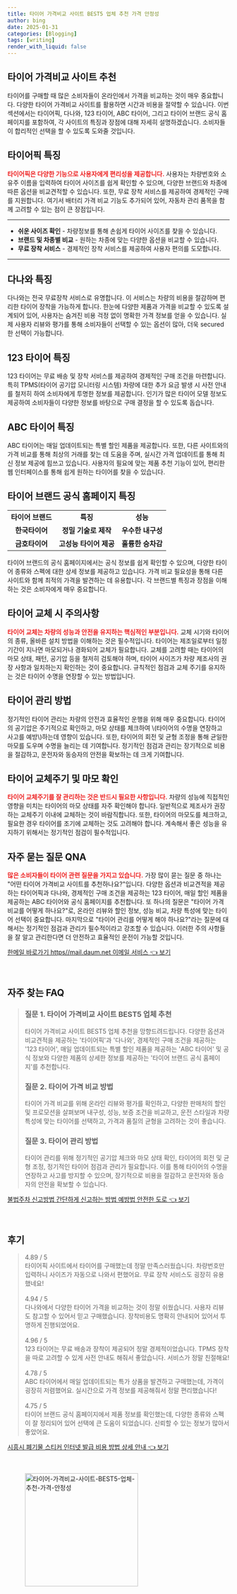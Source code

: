 ```yaml
---
title: 타이어 가격비교 사이트 BEST5 업체 추천 가격 안정성
author: bing
date: 2025-01-31
categories: [Blogging]
tags: [writing]
render_with_liquid: false
---
```



<h2 id='타이어_가격비교_사이트_추천'>타이어 가격비교 사이트 추천</h2>

<p>타이어를 구매할 때 많은 소비자들이 온라인에서 가격을 비교하는 것이 매우 중요합니다. 다양한 타이어 가격비교 사이트를 활용하면 시간과 비용을 절약할 수 있습니다. 이번 섹션에서는 타이어픽, 다나와, 123 타이어, ABC 타이어, 그리고 타이어 브랜드 공식 홈페이지를 포함하여, 각 사이트의 특징과 장점에 대해 자세히 설명하겠습니다. 소비자들이 합리적인 선택을 할 수 있도록 도와줄 것입니다.</p>

<h2 id='타이어픽_특징'>타이어픽 특징</h2>

<p><b><span style="color: #ee2323;">타이어픽은 다양한 기능으로 사용자에게 편리성을 제공합니다.</span></b> 사용자는 차량번호와 소유주 이름을 입력하여 타이어 사이즈를 쉽게 확인할 수 있으며, 다양한 브랜드와 차종에 따른 옵션을 비교견적할 수 있습니다. 또한, 무료 장착 서비스를 제공하여 경제적인 구매를 지원합니다. 여기서 배터리 가격 비교 기능도 추가되어 있어, 자동차 관리 품목을 함께 고려할 수 있는 점이 큰 장점입니다.</p>

<hr />

<ul>
    <li><b>쉬운 사이즈 확인</b> - 차량정보를 통해 손쉽게 타이어 사이즈를 찾을 수 있습니다.</li>
    <li><b>브랜드 및 차종별 비교</b> - 원하는 차종에 맞는 다양한 옵션을 비교할 수 있습니다.</li>
    <li><b>무료 장착 서비스</b> - 경제적인 장착 서비스를 제공하여 사용자 편의를 도모합니다.</li>
</ul>

<hr />

<h2 id='다나와_특징'>다나와 특징</h2>

<p>다나와는 전국 무료장착 서비스로 유명합니다. 이 서비스는 차량의 비용을 절감하며 편리한 타이어 장착을 가능하게 합니다. 한눈에 다양한 제품과 가격을 비교할 수 있도록 설계되어 있어, 사용자는 숨겨진 비용 걱정 없이 명확한 가격 정보를 얻을 수 있습니다. 실제 사용자 리뷰와 평가를 통해 소비자들이 선택할 수 있는 옵션이 많아, 더욱 secured한 선택이 가능합니다.</p>

<h2 id='123_타이어_특징'>123 타이어 특징</h2>

<p>123 타이어는 무료 배송 및 장착 서비스를 제공하여 경제적인 구매 조건을 마련합니다. 특히 TPMS(타이어 공기압 모니터링 시스템) 차량에 대한 추가 요금 발생 시 사전 안내를 철저히 하여 소비자에게 투명한 정보를 제공합니다. 인기가 많은 타이어 모델 정보도 제공하여 소비자들이 다양한 정보를 바탕으로 구매 결정을 할 수 있도록 돕습니다.</p>

<h2 id='ABC_타이어_특징'>ABC 타이어 특징</h2>

<p>ABC 타이어는 매일 업데이트되는 특별 할인 제품을 제공합니다. 또한, 다른 사이트와의 가격 비교를 통해 최상의 거래를 찾는 데 도움을 주며, 실시간 가격 업데이트를 통해 최신 정보 제공에 힘쓰고 있습니다. 사용자의 필요에 맞는 제품 추천 기능이 있어, 편리한 웹 인터페이스를 통해 쉽게 원하는 타이어를 찾을 수 있습니다.</p>

<h2 id='타이어_브랜드_공식_홈페이지_특징'>타이어 브랜드 공식 홈페이지 특징</h2>

<table>
    <tr>
        <td style="text-align: center; height: 17px;"><b>타이어 브랜드</b></td>
        <td style="text-align: center; height: 17px;"><b>특징</b></td>
        <td style="text-align: center; height: 17px;"><b>성능</b></td>
    </tr>
    <tr>
        <td style="text-align: center; height: 17px;"><b>한국타이어</b></td>
        <td style="text-align: center; height: 17px;"><b>정밀 기술로 제작</b></td>
        <td style="text-align: center; height: 17px;"><b>우수한 내구성</b></td>
    </tr>
    <tr>
        <td style="text-align: center; height: 17px;"><b>금호타이어</b></td>
        <td style="text-align: center; height: 17px;"><b>고성능 타이어 제공</b></td>
        <td style="text-align: center; height: 17px;"><b>훌륭한 승차감</b></td>
    </tr>
</table>

<p>타이어 브랜드의 공식 홈페이지에서는 공식 정보를 쉽게 확인할 수 있으며, 다양한 타이어 종류와 스펙에 대한 상세 정보를 제공하고 있습니다. 가격 비교 필요성을 통해 다른 사이트와 함께 최적의 가격을 발견하는 데 유용합니다. 각 브랜드별 특징과 장점을 이해하는 것은 소비자에게 매우 중요합니다.</p>

<h2 id='타이어_교체_시_주의사항'>타이어 교체 시 주의사항</h2>

<p><b><span style="color: #ee2323;">타이어 교체는 차량의 성능과 안전을 유지하는 핵심적인 부분입니다.</span></b> 교체 시기와 타이어의 종류, 올바른 설치 방법을 이해하는 것은 필수적입니다. 타이어는 제조일로부터 일정 기간이 지나면 마모되거나 경화되어 교체가 필요합니다. 교체를 고려할 때는 타이어의 마모 상태, 패턴, 공기압 등을 철저히 검토해야 하며, 타이어 사이즈가 차량 제조사의 권장 사항과 일치하는지 확인하는 것이 중요합니다. 규칙적인 점검과 교체 주기를 유지하는 것은 타이어 수명을 연장할 수 있는 방법입니다.</p>

<h2 id='타이어_관리_방법'>타이어 관리 방법</h2>

<p>정기적인 타이어 관리는 차량의 안전과 효율적인 운행을 위해 매우 중요합니다. 타이어의 공기압은 주기적으로 확인하고, 마모 상태를 체크하여 \(타이어의 수명을 연장하고 사고를 예방\)하는데 영향이 있습니다. 또한, 타이어의 회전 및 균형 조정을 통해 균일한 마모를 도우며 수명을 늘리는 데 기여합니다. 정기적인 점검과 관리는 장기적으로 비용을 절감하고, 운전자와 동승자의 안전을 확보하는 데 크게 기여합니다.</p>

<h2 id='타이어_교체주기_및_마모_확인'>타이어 교체주기 및 마모 확인</h2>

<p><b><span style="color: #ee2323;">타이어 교체주기를 잘 관리하는 것은 반드시 필요한 사항입니다.</span></b> 차량의 성능에 직접적인 영향을 미치는 타이어의 마모 상태를 자주 확인해야 합니다. 일반적으로 제조사가 권장하는 교체주기 이내에 교체하는 것이 바람직합니다. 또한, 타이어의 마모도를 체크하고, 필요한 경우 타이어를 조기에 교체하는 것도 고려해야 합니다. 계속해서 좋은 성능을 유지하기 위해서는 정기적인 점검이 필수적입니다.</p>

<h2 id='자주_묻는_질문_QNA'>자주 묻는 질문 QNA</h2>

<p><b><span style="color: #ee2323;">많은 소비자들이 타이어 관련 질문을 가지고 있습니다.</span></b> 가장 많이 묻는 질문 중 하나는 "어떤 타이어 가격비교 사이트를 추천하나요?"입니다. 다양한 옵션과 비교견적을 제공하는 타이어픽과 다나와, 경제적인 구매 조건을 제공하는 123 타이어, 매일 할인 제품을 제공하는 ABC 타이어와 공식 홈페이지를 추천합니다. 또 하나의 질문은 "타이어 가격 비교를 어떻게 하나요?"로, 온라인 리뷰와 할인 정보, 성능 비교, 차량 특성에 맞는 타이어 선택이 중요합니다. 마지막으로 "타이어 관리를 어떻게 해야 하나요?"라는 질문에 대해서는 정기적인 점검과 관리가 필수적이라고 강조할 수 있습니다. 이러한 주의 사항들을 잘 알고 관리한다면 더 안전하고 효율적인 운전이 가능할 것입니다.</p>


<p><a class="click-button" title="한메일 바로가기 https//mail.daum.net 이메일 서비스" href="https://afficreate.github.io/posts/%ED%95%9C%EB%A9%94%EC%9D%BC-%EB%B0%94%EB%A1%9C%EA%B0%80%EA%B8%B0-httpsmail.daum.net-%EC%9D%B4%EB%A9%94%EC%9D%BC-%EC%84%9C%EB%B9%84%EC%8A%A4/" rel="dofollow">한메일 바로가기 https//mail.daum.net 이메일 서비스 👈 보기</a></p><br>
<h2 id='자주_찾는_FAQ'>자주 찾는 FAQ</h2>
<div itemscope="" itemtype="https://schema.org/FAQPage"> 
<blockquote> 
<div itemscope="" itemprop="mainEntity" itemtype="https://schema.org/Question"> 
<h3 itemprop="name">질문 1. 타이어 가격비교 사이트 BEST5 업체 추천</h3> 
<div itemscope="" itemprop="acceptedAnswer" itemtype="https://schema.org/Answer"> 
<span itemprop="text"> 
<p>타이어 가격비교 사이트 BEST5 업체 추천을 망향드려드립니다. 다양한 옵션과 비교견적을 제공하는 '타이어픽'과 '다나와', 경제적인 구매 조건을 제공하는 '123 타이어', 매일 업데이트되는 특별 할인 제품을 제공하는 'ABC 타이어' 및 공식 정보와 다양한 제품의 상세한 정보를 제공하는 '타이어 브랜드 공식 홈페이지'를 추천합니다.</p> 
</span> 
</div> 
</div> 

<div itemscope="" itemprop="mainEntity" itemtype="https://schema.org/Question"> 
<h3 itemprop="name">질문 2. 타이어 가격 비교 방법</h3> 
<div itemscope="" itemprop="acceptedAnswer" itemtype="https://schema.org/Answer"> 
<span itemprop="text"> 
<p>타이어 가격 비교를 위해 온라인 리뷰와 평가를 확인하고, 다양한 판매처의 할인 및 프로모션을 살펴보며 내구성, 성능, 보증 조건을 비교하고, 운전 스타일과 차량 특성에 맞는 타이어를 선택하고, 가격과 품질의 균형을 고려하는 것이 좋습니다.</p> 
</span> 
</div> 
</div> 

<div itemscope="" itemprop="mainEntity" itemtype="https://schema.org/Question"> 
<h3 itemprop="name">질문 3. 타이어 관리 방법</h3> 
<div itemscope="" itemprop="acceptedAnswer" itemtype="https://schema.org/Answer"> 
<span itemprop="text"> 
<p>타이어 관리를 위해 정기적인 공기압 체크와 마모 상태 확인, 타이어의 회전 및 균형 조정, 정기적인 타이어 점검과 관리가 필요합니다. 이를 통해 타이어의 수명을 연장하고 사고를 방지할 수 있으며, 장기적으로 비용을 절감하고 운전자와 동승자의 안전을 확보할 수 있습니다.</p> 
</span> 
</div> 
</div> 

</blockquote> 
</div>
<p><a class="click-button" title="불법주차 신고방법 간단하게 신고하는 방법 예방법 안전한 도로" href="https://afficreate.github.io/posts/%EB%B6%88%EB%B2%95%EC%A3%BC%EC%B0%A8-%EC%8B%A0%EA%B3%A0%EB%B0%A9%EB%B2%95-%EA%B0%84%EB%8B%A8%ED%95%98%EA%B2%8C-%EC%8B%A0%EA%B3%A0%ED%95%98%EB%8A%94-%EB%B0%A9%EB%B2%95-%EC%98%88%EB%B0%A9%EB%B2%95-%EC%95%88%EC%A0%84%ED%95%9C-%EB%8F%84%EB%A1%9C/" rel="dofollow">불법주차 신고방법 간단하게 신고하는 방법 예방법 안전한 도로 👈 보기</a></p><br>
<h2 id='후기'>후기</h2>
<div itemscope itemtype="https://schema.org/Product">
  <blockquote>
  <div itemprop="review" itemscope itemtype="https://schema.org/Review">
      <div itemprop="reviewRating" itemscope itemtype="https://schema.org/Rating"> <span itemprop="ratingValue">4.89</span> / <span itemprop="bestRating">5</span> </div>
      <span itemprop="reviewBody">타이어픽 사이트에서 타이어를 구매했는데 정말 만족스러웠습니다. 차량번호만 입력하니 사이즈가 자동으로 나와서 편했어요. 무료 장착 서비스도 굉장히 유용했네요!</span>
  </div>
  <br>
  <div itemprop="review" itemscope itemtype="https://schema.org/Review">
      <div itemprop="reviewRating" itemscope itemtype="https://schema.org/Rating"> <span itemprop="ratingValue">4.94</span> / <span itemprop="bestRating">5</span> </div>
      <span itemprop="reviewBody">다나와에서 다양한 타이어 가격을 비교하는 것이 정말 쉬웠습니다. 사용자 리뷰도 참고할 수 있어서 믿고 구매했습니다. 장착비용도 명확히 안내되어 있어서 투명하게 진행되었어요.</span>
  </div>
  <br>
  <div itemprop="review" itemscope itemtype="https://schema.org/Review">
      <div itemprop="reviewRating" itemscope itemtype="https://schema.org/Rating"> <span itemprop="ratingValue">4.96</span> / <span itemprop="bestRating">5</span> </div>
      <span itemprop="reviewBody">123 타이어는 무료 배송과 장착이 제공되어 정말 경제적이었습니다. TPMS 장착을 따로 고려할 수 있게 사전 안내도 해줘서 좋았습니다. 서비스가 정말 친절해요!</span>
  </div>
  <br>
  <div itemprop="review" itemscope itemtype="https://schema.org/Review">
      <div itemprop="reviewRating" itemscope itemtype="https://schema.org/Rating"> <span itemprop="ratingValue">4.78</span> / <span itemprop="bestRating">5</span> </div>
      <span itemprop="reviewBody">ABC 타이어에서 매일 업데이트되는 특가 상품을 발견하고 구매했는데, 가격이 굉장히 저렴했어요. 실시간으로 가격 정보를 제공해줘서 정말 편리했습니다!</span>
  </div>
  <br>
  <div itemprop="review" itemscope itemtype="https://schema.org/Review">
      <div itemprop="reviewRating" itemscope itemtype="https://schema.org/Rating"> <span itemprop="ratingValue">4.75</span> / <span itemprop="bestRating">5</span> </div>
      <span itemprop="reviewBody">타이어 브랜드 공식 홈페이지에서 제품 정보를 확인했는데, 다양한 종류와 스펙이 잘 정리되어 있어 선택에 큰 도움이 되었습니다. 신뢰할 수 있는 정보가 많아서 좋았어요.</span>
  </div>
  </blockquote>
</div>
<p><a class="click-button" title="시흥시 폐기물 스티커 인터넷 발급 비용 방법 상세 안내" href="https://afficreate.github.io/posts/%EC%8B%9C%ED%9D%A5%EC%8B%9C-%ED%8F%90%EA%B8%B0%EB%AC%BC-%EC%8A%A4%ED%8B%B0%EC%BB%A4-%EC%9D%B8%ED%84%B0%EB%84%B7-%EB%B0%9C%EA%B8%89-%EB%B9%84%EC%9A%A9-%EB%B0%A9%EB%B2%95-%EC%83%81%EC%84%B8-%EC%95%88%EB%82%B4/" rel="dofollow">시흥시 폐기물 스티커 인터넷 발급 비용 방법 상세 안내 👈 보기</a></p><br>
<figure class="image"><img src="https://afficreate.github.io/assets/img/thumbnail/타이어-가격비교-사이트-BEST5-업체-추천-가격-안정성.webp" alt="타이어-가격비교-사이트-BEST5-업체-추천-가격-안정성" width="256" height="256"></figure>